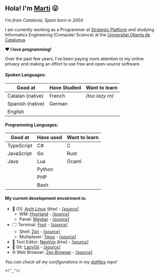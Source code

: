 ## Hola! I'm [Martí](https://m4rti.dev) 😛

*I'm from Catalonia, Spain born in 2004*

I am currently working as a Programmer at [Strategic Platform](https://strategicplatform.com/en/) 
and studying Informatics Engineering (Computer Science) at the 
[Universitat Oberta de Catalunya](https://uoc.edu).

**❤️  I love programming!**

Over the past few years, I’ve been paying more 
attention to my online privacy and making an effort to use free and open-source 
software.

#### Spoken Languages:

| Good at          | Have Studied | Want to learn |
|------------------|--------------|---------------|
| Catalan (native) | French       | *(too lazy rn)* |
| Spanish (native) | German       | |
| English          |              | |

#### Programming Languages:

| Good at    | Have used | Want to learn |
|------------|-----------|---------------|
| TypeScript | C#        | C             |
| JavaScript | Go        | Rust          |
| Java       | Lua       | Ocaml         |
|            | Python    |               |
|            | PHP       |               |
|            | Bash      |               |

#### My current development envoirment is:

- 💾 OS: [Arch Linux](https://archlinux.org) (btw) - [*\[source\]*](https://github.com/archlinux)
    - WM: [Hyprland](https://hyprland.org) - [*\[source\]*](https://github.com/hyprwm/Hyprland)
    - Panel: [Waybar](https://github.com/Alexays/Waybar) - [*\[source\]*](https://github.com/Alexays/Waybar)
- 🗔  Terminal: [Foot](https://codeberg.org/dnkl/foot) - [*\[source\]*](https://codeberg.org/dnkl/foot)
    - Shell: [Zsh](https://www.zsh.org/) - [*\[source\]*](https://zsh.sourceforge.io/Arc/source.html)
    - Multiplexer: [Tmux](https://github.com/tmux/tmux/wiki) - [*\[source\]*](https://github.com/tmux/tmux)
- 📝 Text Editor: [NeoVim](https://neovim.io) (btw) - [*\[source\]*](https://github.com/neovim/neovim)
- 🧰 Git: [LazyGit](https://github.com/jesseduffield/lazygit/wiki) - [*\[source\]*](https://github.com/jesseduffield/lazygit)
- 🌐 Web Browser: [Zen Browser](https://zen-browser/desktop) - [*\[source\]*](https://github.com/zen-browser/desktop)

*You can check all my configurations in my [dotfiles](https://github.com/m4rti21/dotfiles) repo!*

```
٩(^‿^)۶
```
